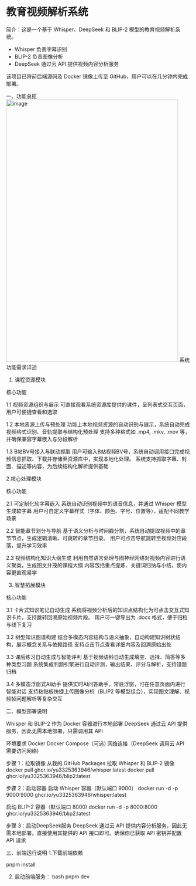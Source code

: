# 教育视频解析系统

简介：这是一个基于 Whisper、DeepSeek 和 BLIP-2 模型的教育视频解析系统。
- Whisper 负责字幕识别
- BLIP-2 负责图像分析
- DeepSeek 通过云 API 提供视频内容分析服务

该项目已将前后端源码及 Docker 镜像上传至 GitHub，用户可以在几分钟内完成部署。

一、功能总揽
<img width="470" height="715" alt="image" src="https://github.com/user-attachments/assets/4d8a6af5-8fe9-4dc7-ba74-d01d1f28fe14" /> 
系统功能需求详述

1. 课程资源模块

核心功能

1.1 视频资源组织与展示
可直接观看系统资源库提供的课件，呈列表式交互页面，用户可便捷查看和选取

1.2 本地资源上传与预处理
功能上本地视频资源的自动识别与展示，系统自动完成视频格式识别、音轨提取与结构化预处理
支持多种格式如 .mp4, .mkv, .mov 等，并确保兼容字幕嵌入与分段解析

1.3 B站BV号接入与联动抓取
用户可输入B站视频BV号，系统自动调用接口完成视频信息抓取、下载并存储至资源库中，实现本地化处理。
系统支持抓取字幕、封面、描述等内容，为后续结构化解析提供基础

2.核心处理模块

核心功能

2.1 可定制化软字幕嵌入
系统自动识别视频中的语音信息，并通过 Whisper 模型生成软字幕
用户可自定义字幕样式（字体、颜色、字号、位置等），适配不同教学场景

2.2 智能章节划分与导航
基于语义分析与时间戳分割，系统自动提取视频中的章节节点，生成逻辑清晰、可跳转的章节目录。
用户可点击导航跳转至视频对应段落，提升学习效率

2.3 视频结构化知识大纲生成
利用自然语言处理与图神经网络对视频内容进行语义聚类，生成图文并茂的课程大纲
内容包括重点提炼、关键词归纳与小结，使内容更直观易学

3. 智慧拓展模块

核心功能

3.1 卡片式知识笔记自动生成
系统将视频分析后的知识点结构化为可点击交互式知识卡片，支持跳转回溯原始视频片段。
用户可一键导出为 .docx 格式，便于归档与线下复习

3.2 树型知识图谱构建
结合多模态内容结构与语义抽象，自动构建知识树状结构，展示概念关系与依赖路径
支持点击节点查看详细内容及回溯原始出处

3.3 课后练习自动生成与智能评判
基于视频语料自动生成填空、选择、简答等多种类型习题
系统集成判题引擎进行自动评测，输出结果、评分与解析，支持错题归档

3.4 多模态浮窗式AI助手
提供实时AI问答助手，常驻浮窗，可在任意页面内进行智能对话
支持粘贴板快捷上传图像分析（BLIP2 等模型组合），实现图文理解、视频帧问题解析等复杂交互

二、模型部署说明

Whisper 和 BLIP-2 作为 Docker 容器进行本地部署
DeepSeek 通过云 API 提供服务，因此无需本地部署，只需调用其 API

环境要求
Docker
Docker Compose（可选)
网络连接（DeepSeek 调用云 API 需要访问网络)

步骤 1：拉取镜像
从我的 GitHub Packages 拉取 Whisper 和 BLIP-2 镜像
docker pull ghcr.io/yu3325363946/whisper:latest
docker pull ghcr.io/yu3325363946/blip2:latest

步骤 2：启动容器
启动 Whisper 容器（默认端口 9000）
docker run -d -p 9000:9000 ghcr.io/yu3325363946/whisper:latest

启动 BLIP-2 容器（默认端口 8000)
docker run -d -p 8000:8000 ghcr.io/yu3325363946/blip2:latest

步骤 3：启动DeepSeek服务
DeepSeek 通过云 API 提供内容分析服务，因此无需本地部署。直接使用其提供的 API 接口即可。确保你已获取 API 密钥并配置 API 请求

三、前端运行说明
1.下载前端依赖

pnpm install

2. 启动前端服务：
bash
pnpm dev
